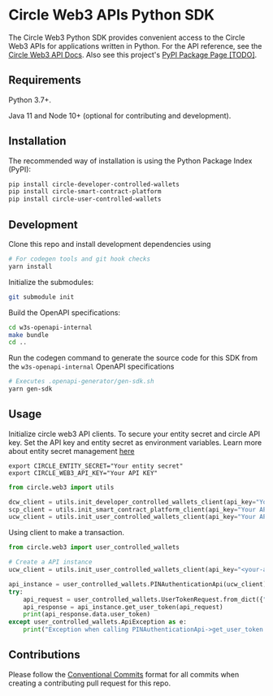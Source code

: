 # Circle Web3 APIs Python SDK

The Circle Web3 Python SDK provides convenient access to the Circle Web3 APIs for
applications written in Python. For the API reference, see the [Circle Web3 API Docs](https://developers.circle.com/w3s/reference/getping). 
Also see this project's [PyPI Package Page [TODO]]().

## Requirements

Python 3.7+.

Java 11 and Node 10+ (optional for contributing and development).

## Installation

The recommended way of installation is using the Python Package Index (PyPI):
```sh
pip install circle-developer-controlled-wallets
pip install circle-smart-contract-platform
pip install circle-user-controlled-wallets
```

## Development
Clone this repo and install development dependencies using

```sh
# For codegen tools and git hook checks
yarn install
```

Initialize the submodules:
```bash
git submodule init
```

Build the OpenAPI specifications:
```bash
cd w3s-openapi-internal
make bundle
cd ..
```

Run the codegen command to generate the source code for this SDK from 
the `w3s-openapi-internal` OpenAPI specifications
```sh
# Executes .openapi-generator/gen-sdk.sh
yarn gen-sdk
```

## Usage

Initialize circle web3 API clients. To secure your entity secret and circle API key. Set the API key and entity secret as environment variables. Learn more about entity secret management [here](https://developers.circle.com/w3s/docs/entity-secret-management)

```shell
export CIRCLE_ENTITY_SECRET="Your entity secret"
export CIRCLE_WEB3_API_KEY="Your API KEY"
```

```python
from circle.web3 import utils

dcw_client = utils.init_developer_controlled_wallets_client(api_key="Your API KEY", entity_secret="Your entity secret")
scp_client = utils.init_smart_contract_platform_client(api_key="Your API KEY", entity_secret="Your entity secret")
ucw_client = utils.init_user_controlled_wallets_client(api_key="Your API KEY")
```

Using client to make a transaction.

```python
from circle.web3 import user_controlled_wallets

# Create a API instance
ucw_client = utils.init_user_controlled_wallets_client(api_key="<your-api-key>")

api_instance = user_controlled_wallets.PINAuthenticationApi(ucw_client)
try:
    api_request = user_controlled_wallets.UserTokenRequest.from_dict({"userId": "test-user"})
    api_response = api_instance.get_user_token(api_request)
    print(api_response.data.user_token)
except user_controlled_wallets.ApiException as e:
    print("Exception when calling PINAuthenticationApi->get_user_token: %s\n" % e)
```

## Contributions

Please follow the [Conventional Commits][convencomms] format for all commits when creating a contributing pull request for this repo.

[convencomms]: https://www.conventionalcommits.org/en/v1.0.0/
